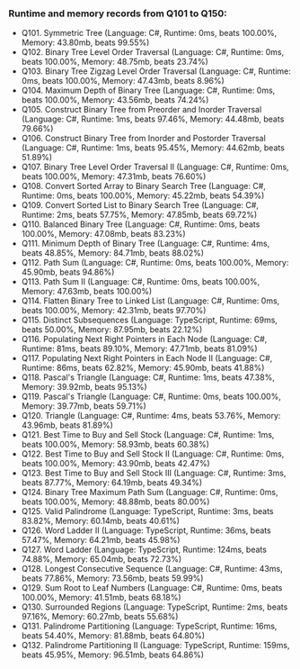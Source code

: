 ### Runtime and memory records from Q101 to Q150:
- Q101. Symmetric Tree (Language: C#, Runtime: 0ms, beats 100.00%, Memory: 43.80mb, beats 99.55%)
- Q102. Binary Tree Level Order Traversal (Language: C#, Runtime: 0ms, beats 100.00%, Memory: 48.75mb, beats 23.74%)
- Q103. Binary Tree Zigzag Level Order Traversal (Language: C#, Runtime: 0ms, beats 100.00%, Memory: 47.43mb, beats 8.96%)
- Q104. Maximum Depth of Binary Tree (Language: C#, Runtime: 0ms, beats 100.00%, Memory: 43.56mb, beats 74.24%)
- Q105. Construct Binary Tree from Preorder and Inorder Traversal (Language: C#, Runtime: 1ms, beats 97.46%, Memory: 44.48mb, beats 79.66%)
- Q106. Construct Binary Tree from Inorder and Postorder Traversal (Language: C#, Runtime: 1ms, beats 95.45%, Memory: 44.62mb, beats 51.89%)
- Q107. Binary Tree Level Order Traversal II (Language: C#, Runtime: 0ms, beats 100.00%, Memory: 47.31mb, beats 76.60%)
- Q108. Convert Sorted Array to Binary Search Tree (Language: C#, Runtime: 0ms, beats 100.00%, Memory: 45.22mb, beats 54.39%)
- Q109. Convert Sorted List to Binary Search Tree (Language: C#, Runtime: 2ms, beats 57.75%, Memory: 47.85mb, beats 69.72%)
- Q110. Balanced Binary Tree (Language: C#, Runtime: 0ms, beats 100.00%, Memory: 47.08mb, beats 83.23%)
- Q111. Minimum Depth of Binary Tree (Language: C#, Runtime: 4ms, beats 48.85%, Memory: 84.71mb, beats 88.02%)
- Q112. Path Sum (Language: C#, Runtime: 0ms, beats 100.00%, Memory: 45.90mb, beats 94.86%)
- Q113. Path Sum II (Language: C#, Runtime: 0ms, beats 100.00%, Memory: 47.63mb, beats 100.00%)
- Q114. Flatten Binary Tree to Linked List (Language: C#, Runtime: 0ms, beats 100.00%, Memory: 42.31mb, beats 97.70%)
- Q115. Distinct Subsequences (Language: TypeScript, Runtime: 69ms, beats 50.00%, Memory: 87.95mb, beats 22.12%)
- Q116. Populating Next Right Pointers in Each Node (Language: C#, Runtime: 81ms, beats 89.10%, Memory: 47.71mb, beats 81.09%)
- Q117. Populating Next Right Pointers in Each Node II (Language: C#, Runtime: 86ms, beats 62.82%, Memory: 45.90mb, beats 41.88%)
- Q118. Pascal's Triangle (Language: C#, Runtime: 1ms, beats 47.38%, Memory: 39.92mb, beats 95.13%)
- Q119. Pascal's Triangle (Language: C#, Runtime: 0ms, beats 100.00%, Memory: 39.77mb, beats 59.71%)
- Q120. Triangle (Language: C#, Runtime: 4ms, beats 53.76%, Memory: 43.96mb, beats 81.89%)
- Q121. Best Time to Buy and Sell Stock (Language: C#, Runtime: 1ms, beats 100.00%, Memory: 58.93mb, beats 60.38%)
- Q122. Best Time to Buy and Sell Stock II (Language: C#, Runtime: 0ms, beats 100.00%, Memory: 43.90mb, beats 42.47%)
- Q123. Best Time to Buy and Sell Stock III (Language: C#, Runtime: 3ms, beats 87.77%, Memory: 64.19mb, beats 49.34%)
- Q124. Binary Tree Maximum Path Sum (Language: C#, Runtime: 0ms, beats 100.00%, Memory: 48.88mb, beats 80.00%)
- Q125. Valid Palindrome (Language: TypeScript, Runtime: 3ms, beats 83.82%, Memory: 60.14mb, beats 40.61%)
- Q126. Word Ladder II (Language: TypeScript, Runtime: 36ms, beats 57.47%, Memory: 64.21mb, beats 45.98%)
- Q127. Word Ladder (Language: TypeScript, Runtime: 124ms, beats 74.88%, Memory: 65.04mb, beats 72.73%)
- Q128. Longest Consecutive Sequence (Language: C#, Runtime: 43ms, beats 77.86%, Memory: 73.56mb, beats 59.99%)
- Q129. Sum Root to Leaf Numbers (Language: C#, Runtime: 0ms, beats 100.00%, Memory: 41.51mb, beats 68.18%)
- Q130. Surrounded Regions (Language: TypeScript, Runtime: 2ms, beats 97.16%, Memory: 60.27mb, beats 55.68%)
- Q131. Palindrome Partitioning (Language: TypeScript, Runtime: 16ms, beats 54.40%, Memory: 81.88mb, beats 64.80%)
- Q132. Palindrome Partitioning II (Language: TypeScript, Runtime: 159ms, beats 45.95%, Memory: 96.51mb, beats 64.86%)
